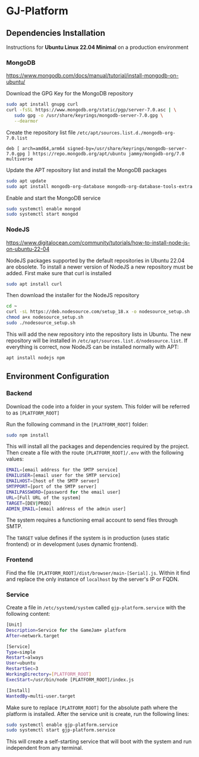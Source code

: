 # GJ-Platform

## Dependencies Installation

Instructions for **Ubuntu Linux 22.04 Minimal** on a production environment

### MongoDB

https://www.mongodb.com/docs/manual/tutorial/install-mongodb-on-ubuntu/

Download the GPG Key for the MongoDB repository

```bash
sudo apt install gnupg curl
curl -fsSL https://www.mongodb.org/static/pgp/server-7.0.asc | \
   sudo gpg -o /usr/share/keyrings/mongodb-server-7.0.gpg \
   --dearmor
```

Create the repository list file `/etc/apt/sources.list.d./mongodb-org-7.0.list`

```
deb [ arch=amd64,arm64 signed-by=/usr/share/keyrings/mongodb-server-7.0.gpg ] https://repo.mongodb.org/apt/ubuntu jammy/mongodb-org/7.0 multiverse
```

Update the APT repository list and install the MongoDB packages

```bash
sudo apt update
sudo apt install mongodb-org-database mongodb-org-database-tools-extra
```

Enable and start the MongoDB service

```bash
sudo systemctl enable mongod
sudo systemctl start mongod
```

### NodeJS

https://www.digitalocean.com/community/tutorials/how-to-install-node-js-on-ubuntu-22-04 

NodeJS packages supported by the default repositories in Ubuntu 22.04 are obsolete. To install a newer version of NodeJS a new repository must be added. First make sure that curl is installed

```bash
sudo apt install curl
```

Then download the installer for the NodeJS repository

```bash
cd ~
curl -sL https://deb.nodesource.com/setup_18.x -o nodesource_setup.sh
chmod a+x nodesource_setup.sh
sudo ./nodesource_setup.sh
```

This will add the new repository into the repository lists in Ubuntu. The new repository will be installed in `/etc/apt/sources.list.d/nodesource.list`. If everything is correct, now NodeJS can be installed normally with APT:

```bash
apt install nodejs npm
```

## Environment Configuration

### Backend

Download the code into a folder in your system. This folder will be referred to as `[PLATFORM_ROOT]`

Run the following command in the `[PLATFORM_ROOT]` folder:

```bash
sudo npm install
```

This will install all the packages and dependencies required by the project. Then create a file with the route  `[PLATFORM_ROOT]/.env` with the following values:

```bash
EMAIL=[email address for the SMTP service]
EMAILUSER=[email user for the SMTP service]
EMAILHOST=[host of the SMTP server]
SMTPPORT=[port of the SMTP server]
EMAILPASSWORD=[password for the email user]
URL=[Full URL of the system]
TARGET=[DEV|PROD]
ADMIN_EMAIL=[email address of the admin user]
```

The system requires a functioning email account to send files through SMTP.

The `TARGET` value defines if the system is in production (uses static frontend) or in development (uses dynamic frontend).

### Frontend

Find the file `[PLATFORM_ROOT]/dist/browser/main-[Serial].js`. Within it find and replace the only instance of `localhost` by the server's IP or FQDN.

### Service

Create a file in `/etc/systemd/system` called `gjp-platform.service` with the following content:

```bash
[Unit]
Description=Service for the GameJam+ platform
After=network.target

[Service]
Type=simple
Restart=always
User=ubuntu
RestartSec=3
WorkingDirectory=[PLATFORM_ROOT]
ExecStart=/usr/bin/node [PLATFORM_ROOT]/index.js

[Install]
WantedBy=multi-user.target
```

Make sure to replace `[PLATFORM_ROOT]` for the absolute path where the platform is installed. After the service unit is create, run the following lines:

```bash
sudo systemctl enable gjp-platform.service
sudo systemctl start gjp-platform.service
```

This will create a self-starting service that will boot with the system and run independent from any terminal.
